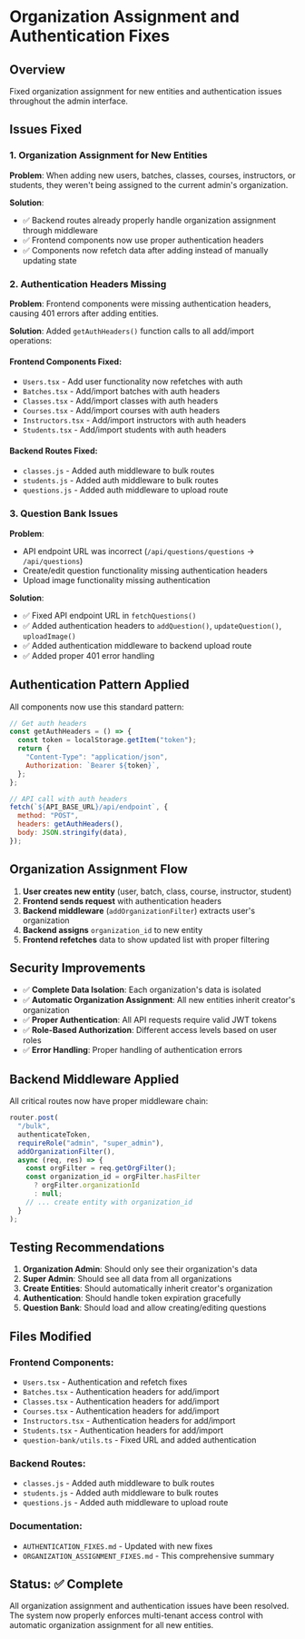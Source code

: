 # Organization Assignment and Authentication Fixes

## Overview

Fixed organization assignment for new entities and authentication issues throughout the admin interface.

## Issues Fixed

### 1. Organization Assignment for New Entities

**Problem**: When adding new users, batches, classes, courses, instructors, or students, they weren't being assigned to the current admin's organization.

**Solution**:

- ✅ Backend routes already properly handle organization assignment through middleware
- ✅ Frontend components now use proper authentication headers
- ✅ Components now refetch data after adding instead of manually updating state

### 2. Authentication Headers Missing

**Problem**: Frontend components were missing authentication headers, causing 401 errors after adding entities.

**Solution**: Added `getAuthHeaders()` function calls to all add/import operations:

#### Frontend Components Fixed:

- `Users.tsx` - Add user functionality now refetches with auth
- `Batches.tsx` - Add/import batches with auth headers
- `Classes.tsx` - Add/import classes with auth headers
- `Courses.tsx` - Add/import courses with auth headers
- `Instructors.tsx` - Add/import instructors with auth headers
- `Students.tsx` - Add/import students with auth headers

#### Backend Routes Fixed:

- `classes.js` - Added auth middleware to bulk routes
- `students.js` - Added auth middleware to bulk routes
- `questions.js` - Added auth middleware to upload route

### 3. Question Bank Issues

**Problem**:

- API endpoint URL was incorrect (`/api/questions/questions` → `/api/questions`)
- Create/edit question functionality missing authentication headers
- Upload image functionality missing authentication

**Solution**:

- ✅ Fixed API endpoint URL in `fetchQuestions()`
- ✅ Added authentication headers to `addQuestion()`, `updateQuestion()`, `uploadImage()`
- ✅ Added authentication middleware to backend upload route
- ✅ Added proper 401 error handling

## Authentication Pattern Applied

All components now use this standard pattern:

```javascript
// Get auth headers
const getAuthHeaders = () => {
  const token = localStorage.getItem("token");
  return {
    "Content-Type": "application/json",
    Authorization: `Bearer ${token}`,
  };
};

// API call with auth headers
fetch(`${API_BASE_URL}/api/endpoint`, {
  method: "POST",
  headers: getAuthHeaders(),
  body: JSON.stringify(data),
});
```

## Organization Assignment Flow

1. **User creates new entity** (user, batch, class, course, instructor, student)
2. **Frontend sends request** with authentication headers
3. **Backend middleware** (`addOrganizationFilter`) extracts user's organization
4. **Backend assigns** `organization_id` to new entity
5. **Frontend refetches** data to show updated list with proper filtering

## Security Improvements

- ✅ **Complete Data Isolation**: Each organization's data is isolated
- ✅ **Automatic Organization Assignment**: All new entities inherit creator's organization
- ✅ **Proper Authentication**: All API requests require valid JWT tokens
- ✅ **Role-Based Authorization**: Different access levels based on user roles
- ✅ **Error Handling**: Proper handling of authentication errors

## Backend Middleware Applied

All critical routes now have proper middleware chain:

```javascript
router.post(
  "/bulk",
  authenticateToken,
  requireRole("admin", "super_admin"),
  addOrganizationFilter(),
  async (req, res) => {
    const orgFilter = req.getOrgFilter();
    const organization_id = orgFilter.hasFilter
      ? orgFilter.organizationId
      : null;
    // ... create entity with organization_id
  }
);
```

## Testing Recommendations

1. **Organization Admin**: Should only see their organization's data
2. **Super Admin**: Should see all data from all organizations
3. **Create Entities**: Should automatically inherit creator's organization
4. **Authentication**: Should handle token expiration gracefully
5. **Question Bank**: Should load and allow creating/editing questions

## Files Modified

### Frontend Components:

- `Users.tsx` - Authentication and refetch fixes
- `Batches.tsx` - Authentication headers for add/import
- `Classes.tsx` - Authentication headers for add/import
- `Courses.tsx` - Authentication headers for add/import
- `Instructors.tsx` - Authentication headers for add/import
- `Students.tsx` - Authentication headers for add/import
- `question-bank/utils.ts` - Fixed URL and added authentication

### Backend Routes:

- `classes.js` - Added auth middleware to bulk routes
- `students.js` - Added auth middleware to bulk routes
- `questions.js` - Added auth middleware to upload route

### Documentation:

- `AUTHENTICATION_FIXES.md` - Updated with new fixes
- `ORGANIZATION_ASSIGNMENT_FIXES.md` - This comprehensive summary

## Status: ✅ Complete

All organization assignment and authentication issues have been resolved. The system now properly enforces multi-tenant access control with automatic organization assignment for all new entities.
